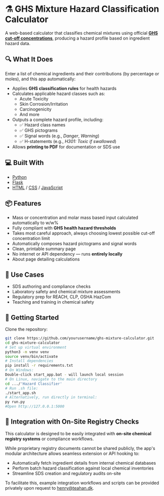 # ⚗️ GHS Mixture Hazard Classification Calculator

A web-based calculator that classifies chemical mixtures using official **[GHS cut-off concentrations](https://unece.org/transport/documents/2023/07/standards/ghs-rev10)**, producing a hazard profile based on ingredient hazard data.

## 🔍 What It Does

Enter a list of chemical ingredients and their contributions (by percentage or moles), and this app automatically:

- Applies **GHS classification rules** for health hazards
- Calculates applicable hazard classes such as:
  - Acute Toxicity
  - Skin Corrosion/Irritation
  - Carcinogenicity
  - And more
- Outputs a complete hazard profile, including:
  - ✅ Hazard class names
  - ✅ GHS pictograms
  - ✅ Signal words (e.g., *Danger*, *Warning*)
  - ✅ H-statements (e.g., *H301: Toxic if swallowed*)
- Allows **printing to PDF** for documentation or SDS use

## 💻 Built With

- [Python](https://www.python.org/)
- [Flask](https://flask.palletsprojects.com/)
- [HTML](https://developer.mozilla.org/en-US/docs/Web/HTML) / [CSS](https://developer.mozilla.org/en-US/docs/Web/CSS) / [JavaScript](https://developer.mozilla.org/en-US/docs/Web/JavaScript)


## 📦 Features

- Mass or concentration and molar mass based input calculated automatically to w/w%
- Fully compliant with **GHS health hazard thresholds**
- Takes most careful approach, always choosing lowest possible cut-off concentration limit
- Automatically composes hazard pictograms and signal words
- Clean, printable summary page
- No internet or API dependency — runs **entirely locally**
- About page detailing calculations

## 🧪 Use Cases

- SDS authoring and compliance checks  
- Laboratory safety and chemical mixture assessments  
- Regulatory prep for REACH, CLP, OSHA HazCom  
- Teaching and training in chemical safety  

## 🚀 Getting Started
  Clone the repository:
   ```bash
   git clone https://github.com/yourusername/ghs-mixture-calculator.git
   cd ghs-mixture-calculator
   # Set up virtual environment
   python3 -m venv venv
   source venv/bin/activate
   # Install dependencies
   pip install -r requirements.txt
   # On Windows:
   Double-click start_app.bat - will launch local session
   # On Linux, navigate to the main directory
   cd .../'Hazard Classifier'
   # Run .sh file:
   ./start_app.sh
   # Alternatively, run directly in terminal:
   py run.py
   #Open http://127.0.0.1:5000
   ```
## 🔗 Integration with On-Site Registry Checks

This calculator is designed to be easily integrated with **on-site chemical registry systems** or compliance workflows.

While proprietary registry documents cannot be shared publicly, the app's modular architecture allows seamless extension or API hooking to:

- Automatically fetch ingredient details from internal chemical databases  
- Perform batch hazard classification against local chemical inventories  
- Streamline SDS creation and regulatory audits on-site  

To facilitate this, example integration workflows and scripts can be provided privately upon request to henry@teahan.dk.


